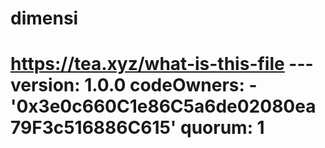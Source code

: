 # dimensi
# https://tea.xyz/what-is-this-file --- version: 1.0.0 codeOwners:   - '0x3e0c660C1e86C5a6de02080ea79F3c516886C615' quorum: 1

